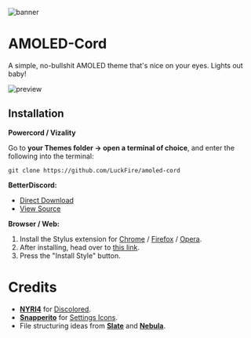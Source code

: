 ![banner](https://raw.githubusercontent.com/LuckFire/amoled-cord/main/assets/readme/banner.png) 

# AMOLED-Cord
A simple, no-bullshit AMOLED theme that's nice on your eyes. Lights out baby!

![preview](https://raw.githubusercontent.com/LuckFire/amoled-cord/main/assets/readme/main-preview.png)

## Installation
**Powercord / Vizality**

Go to **your Themes folder -> open a terminal of choice**, and enter the following into the terminal:
```
git clone https://github.com/LuckFire/amoled-cord
```

**BetterDiscord:**
<!-- - [Direct Download](https://betterdiscord.net/ghdl?id=3625) -->
- [Direct Download](https://github.com/LuckFire/amoled-cord/releases/download/temp-bd-download/AMOLED-Cord.theme.css) <!-- temporary direct download -->
- [View Source](https://luckfire.github.io/amoled-cord/src/support/compiled.css)

**Browser / Web:**
1. Install the Stylus extension for [Chrome](https://chrome.google.com/webstore/detail/stylus/clngdbkpkpeebahjckkjfobafhncgmne) / [Firefox](https://addons.mozilla.org/en-US/firefox/addon/styl-us/) / [Opera](https://github.com/openstyles/stylus/wiki/Opera,-Outdated-Stylus).
2. After installing, head over to [this link](https://luckfire.github.io/amoled-cord/src/support/AMOLED-Cord.user.css).
3. Press the "Install Style" button.

# Credits
- **[NYRI4](https://github.com/NYRI4/Discolored)** for [Discolored](https://github.com/NYRI4/Discolored).
- **[Snapperito](https://github.com/Snapperito/)** for [Settings Icons](https://github.com/snappercord/Settings-Icons).
- File structuring ideas from **[Slate](https://github.com/DiscordStyles/Slate)** and **[Nebula](https://github.com/Loremly/Nebula)**.